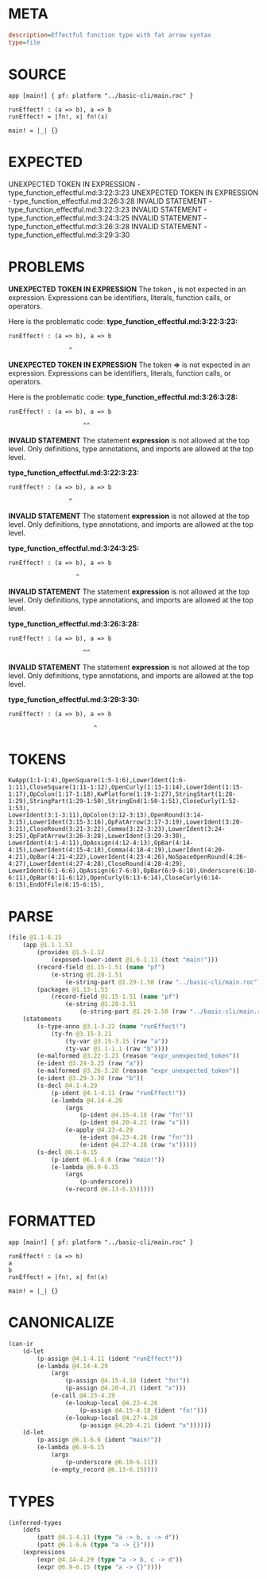 # META
~~~ini
description=Effectful function type with fat arrow syntax
type=file
~~~
# SOURCE
~~~roc
app [main!] { pf: platform "../basic-cli/main.roc" }

runEffect! : (a => b), a => b
runEffect! = |fn!, x| fn!(x)

main! = |_| {}
~~~
# EXPECTED
UNEXPECTED TOKEN IN EXPRESSION - type_function_effectful.md:3:22:3:23
UNEXPECTED TOKEN IN EXPRESSION - type_function_effectful.md:3:26:3:28
INVALID STATEMENT - type_function_effectful.md:3:22:3:23
INVALID STATEMENT - type_function_effectful.md:3:24:3:25
INVALID STATEMENT - type_function_effectful.md:3:26:3:28
INVALID STATEMENT - type_function_effectful.md:3:29:3:30
# PROBLEMS
**UNEXPECTED TOKEN IN EXPRESSION**
The token **,** is not expected in an expression.
Expressions can be identifiers, literals, function calls, or operators.

Here is the problematic code:
**type_function_effectful.md:3:22:3:23:**
```roc
runEffect! : (a => b), a => b
```
                     ^


**UNEXPECTED TOKEN IN EXPRESSION**
The token **=>** is not expected in an expression.
Expressions can be identifiers, literals, function calls, or operators.

Here is the problematic code:
**type_function_effectful.md:3:26:3:28:**
```roc
runEffect! : (a => b), a => b
```
                         ^^


**INVALID STATEMENT**
The statement **expression** is not allowed at the top level.
Only definitions, type annotations, and imports are allowed at the top level.

**type_function_effectful.md:3:22:3:23:**
```roc
runEffect! : (a => b), a => b
```
                     ^


**INVALID STATEMENT**
The statement **expression** is not allowed at the top level.
Only definitions, type annotations, and imports are allowed at the top level.

**type_function_effectful.md:3:24:3:25:**
```roc
runEffect! : (a => b), a => b
```
                       ^


**INVALID STATEMENT**
The statement **expression** is not allowed at the top level.
Only definitions, type annotations, and imports are allowed at the top level.

**type_function_effectful.md:3:26:3:28:**
```roc
runEffect! : (a => b), a => b
```
                         ^^


**INVALID STATEMENT**
The statement **expression** is not allowed at the top level.
Only definitions, type annotations, and imports are allowed at the top level.

**type_function_effectful.md:3:29:3:30:**
```roc
runEffect! : (a => b), a => b
```
                            ^


# TOKENS
~~~zig
KwApp(1:1-1:4),OpenSquare(1:5-1:6),LowerIdent(1:6-1:11),CloseSquare(1:11-1:12),OpenCurly(1:13-1:14),LowerIdent(1:15-1:17),OpColon(1:17-1:18),KwPlatform(1:19-1:27),StringStart(1:28-1:29),StringPart(1:29-1:50),StringEnd(1:50-1:51),CloseCurly(1:52-1:53),
LowerIdent(3:1-3:11),OpColon(3:12-3:13),OpenRound(3:14-3:15),LowerIdent(3:15-3:16),OpFatArrow(3:17-3:19),LowerIdent(3:20-3:21),CloseRound(3:21-3:22),Comma(3:22-3:23),LowerIdent(3:24-3:25),OpFatArrow(3:26-3:28),LowerIdent(3:29-3:30),
LowerIdent(4:1-4:11),OpAssign(4:12-4:13),OpBar(4:14-4:15),LowerIdent(4:15-4:18),Comma(4:18-4:19),LowerIdent(4:20-4:21),OpBar(4:21-4:22),LowerIdent(4:23-4:26),NoSpaceOpenRound(4:26-4:27),LowerIdent(4:27-4:28),CloseRound(4:28-4:29),
LowerIdent(6:1-6:6),OpAssign(6:7-6:8),OpBar(6:9-6:10),Underscore(6:10-6:11),OpBar(6:11-6:12),OpenCurly(6:13-6:14),CloseCurly(6:14-6:15),EndOfFile(6:15-6:15),
~~~
# PARSE
~~~clojure
(file @1.1-6.15
	(app @1.1-1.53
		(provides @1.5-1.12
			(exposed-lower-ident @1.6-1.11 (text "main!")))
		(record-field @1.15-1.51 (name "pf")
			(e-string @1.28-1.51
				(e-string-part @1.29-1.50 (raw "../basic-cli/main.roc"))))
		(packages @1.13-1.53
			(record-field @1.15-1.51 (name "pf")
				(e-string @1.28-1.51
					(e-string-part @1.29-1.50 (raw "../basic-cli/main.roc"))))))
	(statements
		(s-type-anno @3.1-3.22 (name "runEffect!")
			(ty-fn @3.15-3.21
				(ty-var @3.15-3.15 (raw "a"))
				(ty-var @1.1-1.1 (raw "b"))))
		(e-malformed @3.22-3.23 (reason "expr_unexpected_token"))
		(e-ident @3.24-3.25 (raw "a"))
		(e-malformed @3.26-3.28 (reason "expr_unexpected_token"))
		(e-ident @3.29-3.30 (raw "b"))
		(s-decl @4.1-4.29
			(p-ident @4.1-4.11 (raw "runEffect!"))
			(e-lambda @4.14-4.29
				(args
					(p-ident @4.15-4.18 (raw "fn!"))
					(p-ident @4.20-4.21 (raw "x")))
				(e-apply @4.23-4.29
					(e-ident @4.23-4.26 (raw "fn!"))
					(e-ident @4.27-4.28 (raw "x")))))
		(s-decl @6.1-6.15
			(p-ident @6.1-6.6 (raw "main!"))
			(e-lambda @6.9-6.15
				(args
					(p-underscore))
				(e-record @6.13-6.15)))))
~~~
# FORMATTED
~~~roc
app [main!] { pf: platform "../basic-cli/main.roc" }

runEffect! : (a => b)
a
b
runEffect! = |fn!, x| fn!(x)

main! = |_| {}
~~~
# CANONICALIZE
~~~clojure
(can-ir
	(d-let
		(p-assign @4.1-4.11 (ident "runEffect!"))
		(e-lambda @4.14-4.29
			(args
				(p-assign @4.15-4.18 (ident "fn!"))
				(p-assign @4.20-4.21 (ident "x")))
			(e-call @4.23-4.29
				(e-lookup-local @4.23-4.26
					(p-assign @4.15-4.18 (ident "fn!")))
				(e-lookup-local @4.27-4.28
					(p-assign @4.20-4.21 (ident "x"))))))
	(d-let
		(p-assign @6.1-6.6 (ident "main!"))
		(e-lambda @6.9-6.15
			(args
				(p-underscore @6.10-6.11))
			(e-empty_record @6.13-6.15))))
~~~
# TYPES
~~~clojure
(inferred-types
	(defs
		(patt @4.1-4.11 (type "a -> b, c -> d"))
		(patt @6.1-6.6 (type "a -> {}")))
	(expressions
		(expr @4.14-4.29 (type "a -> b, c -> d"))
		(expr @6.9-6.15 (type "a -> {}"))))
~~~
